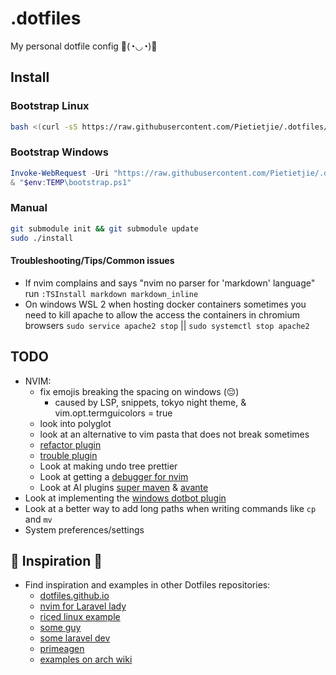 # .dotfiles

My personal dotfile config 🔫(◔◡◔)🤏

## Install
### Bootstrap Linux
```bash
bash <(curl -sS https://raw.githubusercontent.com/Pietietjie/.dotfiles/main/bootstrap)
```

### Bootstrap Windows
```powershell
Invoke-WebRequest -Uri "https://raw.githubusercontent.com/Pietietjie/.dotfiles/main/bootstrap" -OutFile "$env:TEMP\bootstrap.ps1"
& "$env:TEMP\bootstrap.ps1"
```

### Manual
```bash
git submodule init && git submodule update
sudo ./install
```

#### Troubleshooting/Tips/Common issues
- If nvim complains and says "nvim no parser for 'markdown' language" run `:TSInstall markdown markdown_inline`
- On windows WSL 2 when hosting docker containers sometimes you need to kill apache to allow the access the containers in chromium browsers `sudo service apache2 stop` || `sudo systemctl stop apache2`
## TODO
- NVIM:
    - fix emojis breaking the spacing on windows (😔)
        - caused by LSP, snippets, tokyo night theme, & vim.opt.termguicolors = true
    - look into polyglot
    - look at an alternative to vim pasta that does not break sometimes
    - [refactor plugin](https://github.com/ThePrimeagen/refactoring.nvim)
    - [trouble plugin](https://github.com/folke/trouble.nvim)
    - Look at making undo tree prettier
    - Look at getting a [debugger for nvim](https://github.com/mfussenegger/nvim-dap)
    - Look at AI plugins [super maven](https://github.com/supermaven-inc/supermaven-nvim) & [avante](https://github.com/yetone/avante.nvim)
- Look at implementing the [windows dotbot plugin](https://github.com/kurtmckee/dotbot-windows)
- Look at a better way to add long paths when writing commands like `cp` and `mv`
- System preferences/settings
## 🌱 Inspiration 🌟
- Find inspiration and examples in other Dotfiles repositories:
    - [dotfiles.github.io](https://dotfiles.github.io/)
    - [nvim for Laravel lady](https://github.com/jessarcher/dotfiles)
    - [riced linux example](https://github.com/Amitabha37377/Awful-DOTS/tree/master)
    - [some guy](https://github.com/yutkat/dotfiles/tree/main)
    - [some laravel dev](https://github.com/shxfee/dotfiles/tree/master)
    - [primeagen](https://github.com/ThePrimeagen/.dotfiles)
    - [examples on arch wiki](https://wiki.archlinux.org/title/Dotfiles#User_repositories)
